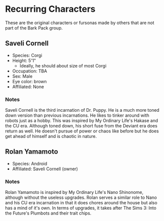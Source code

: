 # Recurring Characters

These are the original characters or fursonas made by others that are not part of the Bark Pack group.

## Saveli Cornell

- Species: Corgi
- Height: 5'1"
  - Ideally, he should about size of most Corgi
- Occupation: TBA
- Sex: Male
- Eye color: brown
- Affiliated: None

### Notes

Saveli Cornell is the third incarnation of Dr. Puppy. He is a much more toned down version than previous incarnations. He likes to tinker around with robots just as a hobby. This was inspired by My Ordinary Life's Hakase and the CU era. Although toned down, his short fuse from the Deviant era does return as well. He doesn't pursue of power or chaos like before but he does get ahead of himself and is chaotic in nature.

## Rolan Yamamoto

- Species: Android
- Affiliated: Saveli Cornell (owner)

### Notes

Rolan Yamamoto is inspired by My Ordinary Life's Nano Shinonome, although without the useless upgrades. Rolan serves a similar role to Nano and his CU era incarnation in that it does chores around the house but also has a mind of it's own. In terms of upgrades, it takes after The Sims 3: Into the Future's Plumbots and their trait chips.
